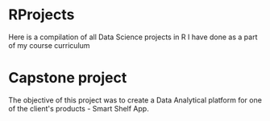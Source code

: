 # RProjects
Here is a compilation of all Data Science projects in R I have done as a part of my course curriculum
# Capstone project
The objective of this project was to create a Data Analytical platform for one of the client's products - Smart Shelf App.
